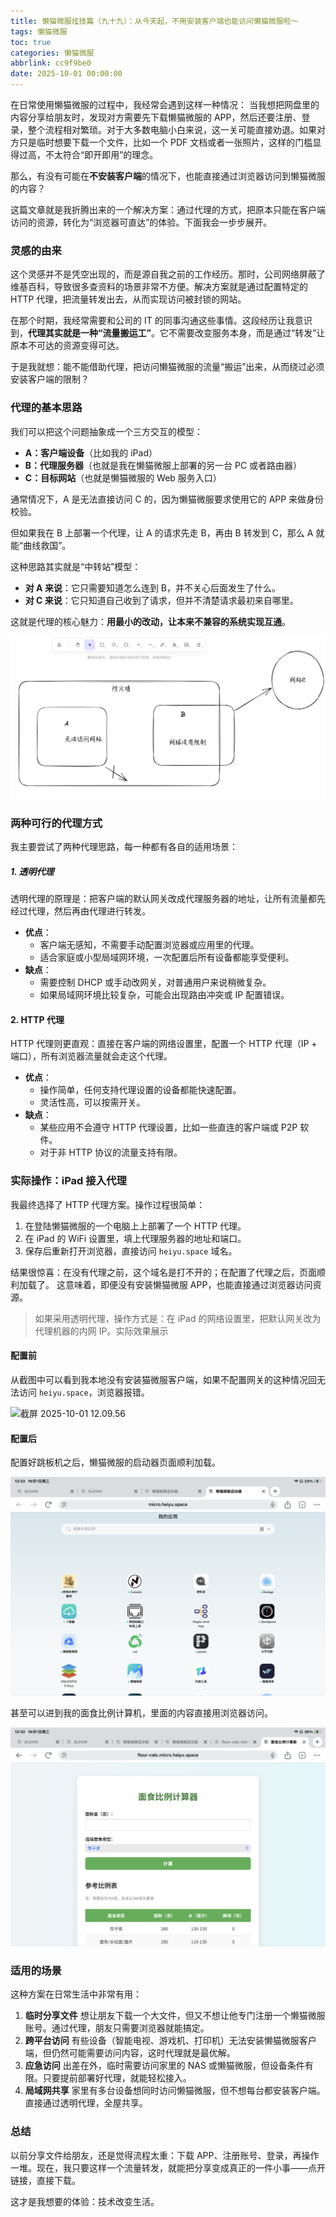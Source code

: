 ```yaml
---
title: 懒猫微服炫技篇（九十九）：从今天起，不用安装客户端也能访问懒猫微服啦～
tags: 懒猫微服
toc: true
categories: 懒猫微服
abbrlink: cc9f9be0
date: 2025-10-01 00:00:00
---
```


在日常使用懒猫微服的过程中，我经常会遇到这样一种情况：
当我想把网盘里的内容分享给朋友时，发现对方需要先下载懒猫微服的 APP，然后还要注册、登录，整个流程相对繁琐。对于大多数电脑小白来说，这一关可能直接劝退。如果对方只是临时想要下载一个文件，比如一个 PDF 文档或者一张照片，这样的门槛显得过高，不太符合“即开即用”的理念。

那么，有没有可能在**不安装客户端**的情况下，也能直接通过浏览器访问到懒猫微服的内容？

<!-- more -->

这篇文章就是我折腾出来的一个解决方案：通过代理的方式，把原本只能在客户端访问的资源，转化为“浏览器可直达”的体验。下面我会一步步展开。

### 灵感的由来

这个灵感并不是凭空出现的，而是源自我之前的工作经历。那时，公司网络屏蔽了维基百科，导致很多查资料的场景非常不方便。解决方案就是通过配置特定的 HTTP 代理，把流量转发出去，从而实现访问被封锁的网站。

在那个时期，我经常需要和公司的 IT 的同事沟通这些事情。这段经历让我意识到，**代理其实就是一种“流量搬运工”**。它不需要改变服务本身，而是通过“转发”让原本不可达的资源变得可达。

于是我就想：能不能借助代理，把访问懒猫微服的流量“搬运”出来，从而绕过必须安装客户端的限制？

### 代理的基本思路

我们可以把这个问题抽象成一个三方交互的模型：

- **A：客户端设备**（比如我的 iPad）
- **B：代理服务器**（也就是我在懒猫微服上部署的另一台 PC 或者路由器）
- **C：目标网站**（也就是懒猫微服的 Web 服务入口）

通常情况下，A 是无法直接访问 C 的，因为懒猫微服要求使用它的 APP 来做身份校验。

但如果我在 B 上部署一个代理，让 A 的请求先走 B，再由 B 转发到 C，那么 A 就能“曲线救国”。

这种思路其实就是“中转站”模型：

- **对 A 来说**：它只需要知道怎么连到 B，并不关心后面发生了什么。
- **对 C 来说**：它只知道自己收到了请求，但并不清楚请求最初来自哪里。

这就是代理的核心魅力：**用最小的改动，让本来不兼容的系统实现互通**。

![image-20251001122206972](https://raw.githubusercontent.com/cloudsmithy/picgo-imh/master/image-20251001122206972.png)

### 两种可行的代理方式

我主要尝试了两种代理思路，每一种都有各自的适用场景：

##### 1. 透明代理

透明代理的原理是：把客户端的默认网关改成代理服务器的地址，让所有流量都先经过代理，然后再由代理进行转发。

- **优点**：
  - 客户端无感知，不需要手动配置浏览器或应用里的代理。
  - 适合家庭或小型局域网环境，一次配置后所有设备都能享受便利。
- **缺点**：
  - 需要控制 DHCP 或手动改网关，对普通用户来说稍微复杂。
  - 如果局域网环境比较复杂，可能会出现路由冲突或 IP 配置错误。

#### 2. HTTP 代理

HTTP 代理则更直观：直接在客户端的网络设置里，配置一个 HTTP 代理（IP + 端口），所有浏览器流量就会走这个代理。

- **优点**：
  - 操作简单，任何支持代理设置的设备都能快速配置。
  - 灵活性高，可以按需开关。
- **缺点**：
  - 某些应用不会遵守 HTTP 代理设置，比如一些直连的客户端或 P2P 软件。
  - 对于非 HTTP 协议的流量支持有限。

### 实际操作：iPad 接入代理

我最终选择了 HTTP 代理方案。操作过程很简单：

1. 在登陆懒猫微服的一个电脑上上部署了一个 HTTP 代理。
2. 在 iPad 的 WiFi 设置里，填上代理服务器的地址和端口。
3. 保存后重新打开浏览器，直接访问 `heiyu.space` 域名。

结果很惊喜：在没有代理之前，这个域名是打不开的；在配置了代理之后，页面顺利加载了。
这意味着，即便没有安装懒猫微服 APP，也能直接通过浏览器访问资源。

> 如果采用透明代理，操作方式是：在 iPad 的网络设置里，把默认网关改为代理机器的内网 IP。实际效果展示

#### 配置前

从截图中可以看到我本地没有安装猫微服客户端，如果不配置网关的这种情况回无法访问 `heiyu.space`，浏览器报错。

![截屏 2025-10-01 12.09.56](https://raw.githubusercontent.com/cloudsmithy/picgo-imh/master/%E6%88%AA%E5%B1%8F%202025-10-01%2012.09.56.png)

#### 配置后

配置好跳板机之后，懒猫微服的启动器页面顺利加载。

![懒猫微服启动器](https://raw.githubusercontent.com/cloudsmithy/picgo-imh/master/%E6%87%92%E7%8C%AB%E5%BE%AE%E6%9C%8D%E5%90%AF%E5%8A%A8%E5%99%A8.png)

甚至可以进到我的面食比例计算机，里面的内容直接用浏览器访问。

![面食比例计算器](https://raw.githubusercontent.com/cloudsmithy/picgo-imh/master/%E9%9D%A2%E9%A3%9F%E6%AF%94%E4%BE%8B%E8%AE%A1%E7%AE%97%E5%99%A8.png)

### 适用的场景

这种方案在日常生活中非常有用：

1. **临时分享文件**
   想让朋友下载一个大文件，但又不想让他专门注册一个懒猫微服账号。通过代理，朋友只需要浏览器就能搞定。
2. **跨平台访问**
   有些设备（智能电视、游戏机、打印机）无法安装懒猫微服客户端，但仍然可能需要访问内容，这时代理就是最优解。
3. **应急访问**
   出差在外，临时需要访问家里的 NAS 或懒猫微服，但设备条件有限。只要提前部署好代理，就能轻松接入。
4. **局域网共享**
   家里有多台设备想同时访问懒猫微服，但不想每台都安装客户端。直接通过透明代理，全屋共享。

### 总结

以前分享文件给朋友，还是觉得流程太重：下载 APP、注册账号、登录，再操作一堆。现在，我只要这样一个流量转发，就能把分享变成真正的一件小事——点开链接，直接下载。

这才是我想要的体验：技术改变生活。
